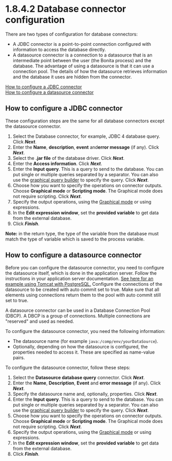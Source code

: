 # 1.8.4.2 Database connector configuration

There are two types of configuration for database connectors:

* A JDBC connector is a point-to-point connection configured with information to access the database directly.
* A datasource connector is a connection to a datasource that is an intermediate point between the user (the Bonita process) and the database. 
The advantage of using a datasource is that it can use a connection pool. The details of how the datasource retrieves information and the database it uses are hidden from the connector.

[How to configure a JDBC connector](#jdbc)  
[How to configure a datasource connector](#datasource)

## How to configure a JDBC connector

These configuration steps are the same for all database connectors except the datasource connector.

1. Select the Database connector, for example, JDBC 4 database query. Click _**Next**_.
2. Enter the **Name**, **description**, **event** and**error message** (if any). Click _**Next**_.
3. Select the **.jar file** of the database driver. Click _**Next**_.
4. Enter the **Access information**. Click _**Next**_.
5. Enter the **Input query**. This is a query to send to the database. You can put single or multiple queries separated by a separator. 
You can also use the [graphical query builder](/graphical-query-builder.md) to specify the query. Click _**Next**_.
6. Choose how you want to specify the operations on connector outputs. Choose **Graphical mode** or **Scripting mode**. 
The Graphical mode does not require scripting. Click _**Next**_.
7. Specify the output operations, using the [Graphical mode](/initialize-a-variable-from-a-database-without-scripting-or-java-code.md) or using expressions.
8. In the **Edit expression window**, set the **provided variable** to get data from the external database.
9. Click _**Finish**_.

**Note:** in the return type, the type of the variable from the database must match the type of variable which is saved to the process variable.

## How to configure a datasource connector

Before you can configure the datasource connector, you need to configure the datasource itself, which is done in the application server. 
Follow the instructions in your application server documentation. [See here for an example using Tomcat with PostgreSQL.](http://tomcat.apache.org/tomcat-7.0-doc/jndi-datasource-examples-howto.md#PostgreSQL)
Configure the connections of the datasource to be created with auto commit set to true.
Make sure that all elements using connections return them to the pool with auto commit still set to true.

A datasource connector can be used in a Database Connection Pool (DBCP). A DBCP is a group of connections. Multiple connections are "reserved" and used as needed.

To configure the datasource connector, you need the following information:

* The datasource name (for example `java:/comp/env/yourDataSource`).
* Optionally, depending on how the datasource is configured, the properties needed to access it. These are specified as name-value pairs.

To configure the datasource connector, follow these steps:

1. Select the **Datasource database query** connector. Click _**Next**_.
2. Enter the **Name**, **Description**, **Event** and **error message** (if any). Click _**Next**_.
3. Specify the datasource name and, optionally, properties. Click _**Next**_.
4. Enter the **Input query**. This is a query to send to the database. You can put single or multiple queries separated by a separator. 
You can also use the [graphical query builder](/graphical-query-builder.md) to specify the query. Click _**Next**_.
5. Choose how you want to specify the operations on connector outputs. Choose **Graphical mode** or **Scripting mode**. 
The Graphical mode does not require scripting. Click _**Next**_.
6. Specify the output operations, using the [Graphical mode](/initialize-a-variable-from-a-database-without-scripting-or-java-code.md) or using expressions.
7. In the **Edit expression window**, set the **provided variable** to get data from the external database.
8. Click _**Finish**_.